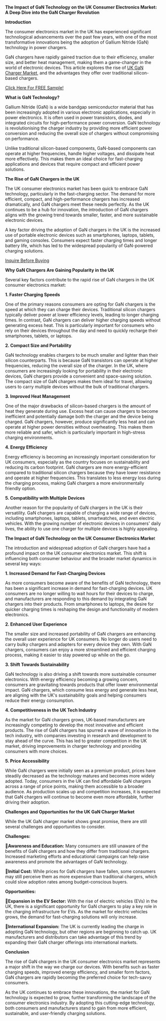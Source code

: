 **The Impact of GaN Technology on the UK Consumer Electronics Market: A Deep Dive into the GaN Charger Revolution**

**Introduction**

The consumer electronics market in the UK has experienced significant technological advancements over the past few years, with one of the most transformative innovations being the adoption of Gallium Nitride (GaN) technology in power chargers. 

GaN chargers have rapidly gained traction due to their efficiency, smaller size, and better heat management, making them a game-changer in the world of electronic devices. This article explores the rise of [UK GaN Charger Market](https://www.nextmsc.com/report/uk-gan-charger-market), and the advantages they offer over traditional silicon-based chargers.

[Click Here For FREE Sample!
](https://www.nextmsc.com/uk-gan-charger-market/request-sample)

**What is GaN Technology?**

Gallium Nitride (GaN) is a wide bandgap semiconductor material that has been increasingly adopted in various electronic applications, especially in power electronics. It is often used in power transistors, diodes, and integrated circuits for high-performance power conversion. GaN technology is revolutionising the charger industry by providing more efficient power conversion and reducing the overall size of chargers without compromising on performance.

Unlike traditional silicon-based components, GaN-based components can operate at higher frequencies, handle higher voltages, and dissipate heat more effectively. This makes them an ideal choice for fast-charging applications and devices that require compact and efficient power solutions.

**The Rise of GaN Chargers in the UK**

The UK consumer electronics market has been quick to embrace GaN technology, particularly in the fast-charging sector. The demand for more efficient, compact, and high-performance chargers has increased dramatically, and GaN chargers meet these needs perfectly. As the UK continues to be a hub for innovation, the introduction of GaN chargers aligns with the growing trend towards smaller, faster, and more sustainable electronic devices.

A key factor driving the adoption of GaN chargers in the UK is the increased use of portable electronic devices such as smartphones, laptops, tablets, and gaming consoles. Consumers expect faster charging times and longer battery life, which has led to the widespread popularity of GaN-powered charging solutions.

[Inquire Before Buying](https://www.nextmsc.com/uk-gan-charger-market/inquire-before-buying)

**Why GaN Chargers Are Gaining Popularity in the UK**

Several key factors contribute to the rapid rise of GaN chargers in the UK consumer electronics market:

**1. Faster Charging Speeds**

One of the primary reasons consumers are opting for GaN chargers is the speed at which they can charge their devices. Traditional silicon chargers typically deliver power at lower efficiency levels, leading to longer charging times. In contrast, GaN chargers can deliver higher charging speeds without generating excess heat. This is particularly important for consumers who rely on their devices throughout the day and need to quickly recharge their smartphones, tablets, or laptops.

**2. Compact Size and Portability**

GaN technology enables chargers to be much smaller and lighter than their silicon counterparts. This is because GaN transistors can operate at higher frequencies, reducing the overall size of the charger. In the UK, where consumers are increasingly looking for portability in their electronic devices, GaN chargers provide a convenient and space-saving solution. The compact size of GaN chargers makes them ideal for travel, allowing users to carry multiple devices without the bulk of traditional chargers.


**3. Improved Heat Management**

One of the major drawbacks of silicon-based chargers is the amount of heat they generate during use. Excess heat can cause chargers to become inefficient and potentially damage both the charger and the device being charged. GaN chargers, however, produce significantly less heat and can operate at higher power densities without overheating. This makes them more reliable and safer, which is particularly important in high-stress charging environments.

**4. Energy Efficiency**

Energy efficiency is becoming an increasingly important consideration for UK consumers, especially as the country focuses on sustainability and reducing its carbon footprint. GaN chargers are more energy-efficient compared to traditional silicon chargers because they have lower resistance and operate at higher frequencies. This translates to less energy loss during the charging process, making GaN chargers a more environmentally friendly option.

**5. Compatibility with Multiple Devices**

Another reason for the popularity of GaN chargers in the UK is their versatility. GaN chargers are capable of charging a wide range of devices, including smartphones, laptops, tablets, smartwatches, and even electric vehicles. With the growing number of electronic devices in consumers' daily lives, the ability to use one charger for multiple devices is highly appealing.

**The Impact of GaN Technology on the UK Consumer Electronics Marke**t

The introduction and widespread adoption of GaN chargers have had a profound impact on the UK consumer electronics market. This shift is influencing both consumer behaviour and the broader market dynamics in several key ways:

**1. Increased Demand for Fast-Charging Devices**

As more consumers become aware of the benefits of GaN technology, there has been a significant increase in demand for fast-charging devices. UK consumers are no longer willing to wait hours for their devices to charge, and manufacturers are responding to this demand by integrating GaN chargers into their products. From smartphones to laptops, the desire for quicker charging times is reshaping the design and functionality of modern electronics.

**2. Enhanced User Experience**

The smaller size and increased portability of GaN chargers are enhancing the overall user experience for UK consumers. No longer do users need to carry bulky chargers and adapters for every device they own. With GaN chargers, consumers can enjoy a more streamlined and efficient charging process, making it easier to stay powered up while on the go.

**3. Shift Towards Sustainability**

GaN technology is also driving a shift towards more sustainable consumer electronics. With energy efficiency becoming a growing concern, consumers are gravitating towards products that offer lower environmental impact. GaN chargers, which consume less energy and generate less heat, are aligning with the UK's sustainability goals and helping consumers reduce their energy consumption.

**4. Competitiveness in the UK Tech Industry**

As the market for GaN chargers grows, UK-based manufacturers are increasingly competing to develop the most innovative and efficient products. The rise of GaN chargers has spurred a wave of innovation in the tech industry, with companies investing in research and development to stay ahead of the curve. This has led to greater competition in the UK market, driving improvements in charger technology and providing consumers with more choices.

**5. Price Accessibility**

While GaN chargers were initially seen as a premium product, prices have steadily decreased as the technology matures and becomes more widely adopted. Today, consumers in the UK can find affordable GaN chargers across a range of price points, making them accessible to a broader audience. As production scales up and competition increases, it is expected that GaN chargers will continue to become even more affordable, further driving their adoption.

**Challenges and Opportunities for the UK GaN Charger Market**

While the UK GaN charger market shows great promise, there are still several challenges and opportunities to consider.

**Challenges:**

**Awareness and Education:** Many consumers are still unaware of the benefits of GaN chargers and how they differ from traditional chargers. Increased marketing efforts and educational 
campaigns can help raise awareness and promote the advantages of GaN technology.

**Initial Cost:** While prices for GaN chargers have fallen, some consumers may still perceive them as more expensive than traditional chargers, which could slow adoption rates among budget-conscious buyers.

**Opportunities:**

**Expansion in the EV Sector:** With the rise of electric vehicles (EVs) in the UK, there is a significant opportunity for GaN chargers to play a key role in the charging infrastructure for EVs. As the market for electric vehicles grows, the demand for fast-charging solutions will only increase.

**International Expansion:** The UK is currently leading the charge in adopting GaN technology, but other regions are beginning to catch up. UK manufacturers and distributors can take advantage of this trend by expanding their GaN charger offerings into international markets.

**Conclusion**

The rise of GaN chargers in the UK consumer electronics market represents a major shift in the way we charge our devices. With benefits such as faster charging speeds, improved energy efficiency, and smaller form factors, GaN chargers are rapidly becoming the preferred choice for tech-savvy consumers. 

As the UK continues to embrace these innovations, the market for GaN technology is expected to grow, further transforming the landscape of the consumer electronics industry. By adopting this cutting-edge technology, both consumers and manufacturers stand to gain from more efficient, sustainable, and user-friendly charging solutions.
 
